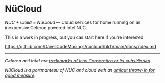 # N&uuml;Cloud
_NUC + Cloud = N&uuml;Cloud_ &mdash; Cloud services for home running on an inexpensive Celeron powered Intel NUC.

This is a work in progress, but you can start here if you're interested:

https://github.com/DavesCodeMusings/nucloud/blob/main/docs/index.md

___

_Celeron and Intel are [trademarks of Intel Corporation or its subsidiaries](https://www.intel.com/content/www/us/en/legal/trademarks.html)._

_N&uuml;Cloud is a portmanteau of NUC and cloud with an [umlaut thrown in for good measure](https://en.wikipedia.org/wiki/Metal_umlaut)._
